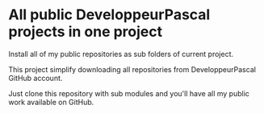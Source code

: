 # All public DeveloppeurPascal projects in one project
Install all of my public repositories as sub folders of current project.

This project simplify downloading all repositories from DeveloppeurPascal GitHub account.

Just clone this repository with sub modules and you'll have all my public work available on GitHub.
